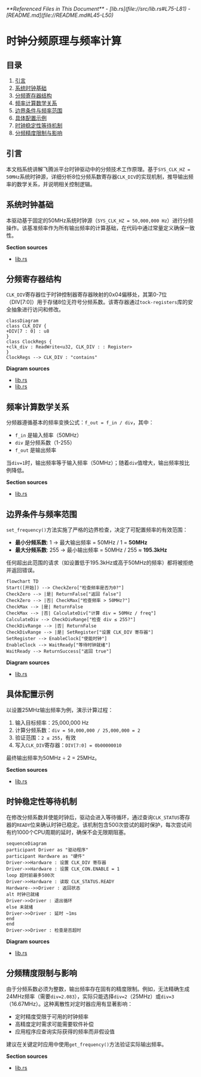 <cite>
**Referenced Files in This Document**  
- [lib.rs](file://src/lib.rs#L75-L81)
- [README.md](file://README.md#L45-L50)
</cite>

# 时钟分频原理与频率计算

## 目录
1. [引言](#引言)
2. [系统时钟基础](#系统时钟基础)
3. [分频寄存器结构](#分频寄存器结构)
4. [频率计算数学关系](#频率计算数学关系)
5. [边界条件与频率范围](#边界条件与频率范围)
6. [具体配置示例](#具体配置示例)
7. [时钟稳定性等待机制](#时钟稳定性等待机制)
8. [分频精度限制与影响](#分频精度限制与影响)

## 引言
本文档系统讲解飞腾派平台时钟驱动中的分频技术工作原理。基于`SYS_CLK_HZ = 50MHz`系统时钟源，详细分析8位分频系数寄存器`CLK_DIV`的实现机制，推导输出频率的数学关系，并说明相关控制逻辑。

## 系统时钟基础
本驱动基于固定的50MHz系统时钟源（`SYS_CLK_HZ = 50,000,000 Hz`）进行分频操作。该基准频率作为所有输出频率的计算基础，在代码中通过常量定义确保一致性。

**Section sources**
- [lib.rs](file://src/lib.rs#L75)

## 分频寄存器结构
`CLK_DIV`寄存器位于时钟控制器寄存器映射的0x04偏移处，其第0-7位（DIV[7:0]）用于存储8位无符号分频系数。该寄存器通过`tock-registers`库的安全抽象进行访问和修改。

```mermaid
classDiagram
class CLK_DIV {
+DIV[7 : 0] : u8
}
class ClockRegs {
+clk_div : ReadWrite<u32, CLK_DIV : : Register>
}
ClockRegs --> CLK_DIV : "contains"
```

**Diagram sources**
- [lib.rs](file://src/lib.rs#L12-L13)
- [lib.rs](file://src/lib.rs#L20-L22)

## 频率计算数学关系
分频器遵循基本的频率变换公式：`f_out = f_in / div`，其中：
- `f_in` 是输入频率（50MHz）
- `div` 是分频系数（1-255）
- `f_out` 是输出频率

当`div=1`时，输出频率等于输入频率（50MHz）；随着`div`值增大，输出频率按比例降低。

**Section sources**
- [lib.rs](file://src/lib.rs#L81)

## 边界条件与频率范围
`set_frequency()`方法实施了严格的边界检查，决定了可配置频率的有效范围：

- **最小分频系数**: 1 → 最大输出频率 = 50MHz / 1 = **50MHz**
- **最大分频系数**: 255 → 最小输出频率 = 50MHz / 255 ≈ **195.3kHz**

任何超出此范围的请求（如设置低于195.3kHz或高于50MHz的频率）都将被拒绝并返回错误。

```mermaid
flowchart TD
Start([开始]) --> CheckZero["检查频率是否为0?"]
CheckZero --> |是| ReturnFalse["返回 false"]
CheckZero --> |否| CheckMax["检查频率 > 50MHz?"]
CheckMax --> |是| ReturnFalse
CheckMax --> |否| CalculateDiv["计算 div = 50MHz / freq"]
CalculateDiv --> CheckDivRange["检查 div ≤ 255?"]
CheckDivRange --> |否| ReturnFalse
CheckDivRange --> |是| SetRegister["设置 CLK_DIV 寄存器"]
SetRegister --> EnableClock["使能时钟"]
EnableClock --> WaitReady["等待时钟就绪"]
WaitReady --> ReturnSuccess["返回 true"]
```

**Diagram sources**
- [lib.rs](file://src/lib.rs#L77-L82)

## 具体配置示例
以设置25MHz输出频率为例，演示计算过程：

1. 输入目标频率：25,000,000 Hz
2. 计算分频系数：`div = 50,000,000 / 25,000,000 = 2`
3. 验证范围：`2 ≤ 255`，有效
4. 写入`CLK_DIV`寄存器：`DIV[7:0] = 0b00000010`

最终输出频率为50MHz ÷ 2 = 25MHz。

**Section sources**
- [lib.rs](file://src/lib.rs#L81)

## 时钟稳定性等待机制
在修改分频系数并使能时钟后，驱动会进入等待循环，通过查询`CLK_STATUS`寄存器的`READY`位来确认时钟已稳定。该机制包含500次尝试的超时保护，每次尝试间有约1000个CPU周期的延时，确保不会无限期阻塞。

```mermaid
sequenceDiagram
participant Driver as "驱动程序"
participant Hardware as "硬件"
Driver->>Hardware : 设置 CLK_DIV 寄存器
Driver->>Hardware : 设置 CLK_CON.ENABLE = 1
loop 超时前最多500次
Driver->>Hardware : 读取 CLK_STATUS.READY
Hardware-->>Driver : 返回状态
alt 时钟已就绪
Driver->>Driver : 退出循环
else 未就绪
Driver->>Driver : 延时 ~1ms
end
end
Driver->>Driver : 检查是否超时
```

**Diagram sources**
- [lib.rs](file://src/lib.rs#L90-L100)

## 分频精度限制与影响
由于分频系数必须为整数，输出频率存在固有的精度限制。例如，无法精确生成24MHz频率（需要`div=2.083`），实际只能选择`div=2`（25MHz）或`div=3`（16.67MHz）。这种离散性对定时器应用有显著影响：

- 定时精度受限于可用的时钟频率
- 高精度定时需求可能需要软件补偿
- 应用程序应查询实际获得的频率而非假设值

建议在关键定时应用中使用`get_frequency()`方法验证实际输出频率。

**Section sources**
- [lib.rs](file://src/lib.rs#L110-L116)